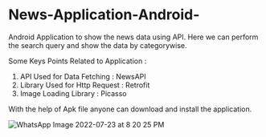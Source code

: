 # News-Application-Android-
Android Application to show the news data using API. Here we can perform the search query and show the data by categorywise.

Some Keys Points Related to Application :
1) API Used for Data Fetching : NewsAPI
2) Library Used for Http Request : Retrofit 
3) Image Loading Library : Picasso

With the help of Apk file anyone can download and install the application. 

![WhatsApp Image 2022-07-23 at 8 20 25 PM](https://user-images.githubusercontent.com/78019203/180610236-d0eee5b0-8079-4efa-a4cb-f84c7228a36a.jpeg)
